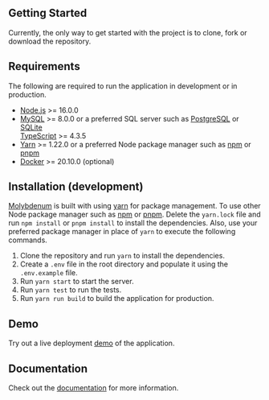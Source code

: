 ## Getting Started
Currently, the only way to get started with the project is to clone, fork or download the repository.


## Requirements 

The following are required to run the application in development or in production.

- [Node.js](https://nodejs.org/) >= 16.0.0
- [MySQL](https://www.mysql.com/) >= 8.0.0 or a preferred SQL server such as [PostgreSQL](https://www.postgresql.org/) or [SQLite](https://www.sqlite.org/index.html)  
[TypeScript](https://www.typescriptlang.org/) >= 4.3.5 
- [Yarn](https://yarnpkg.com/) >= 1.22.0 or a preferred Node package manager such as [npm](https://www.npmjs.com/) or [pnpm](https://pnpm.js.org/)
- [Docker](https://www.docker.com/) >= 20.10.0 (optional)




## Installation (development)
[Molybdenum](https://opeolluwa.github.io/molybdenum/) is built with using [yarn](https://yarnpkg.com/) for package management. To use other Node package manager such as [npm](https://www.npmjs.com/) or [pnpm](https://pnpm.js.org/). 
Delete the `yarn.lock` file and run `npm install` or `pnpm install` to install the dependencies. Also, use your preferred package manager in place of `yarn` to execute
 the following commands.

1. Clone the repository and run `yarn` to install the dependencies.
2. Create a `.env` file in the root directory and populate it using the `.env.example` file.
3. Run `yarn start` to start the server.
4. Run `yarn test` to run the tests.
5. Run `yarn run build` to build the application for production.

## Demo

Try out a live deployment [demo](example.com) of the application.

## Documentation
Check out the [documentation](https://opeolluwa.github.io/molybdenum/) for more information.
